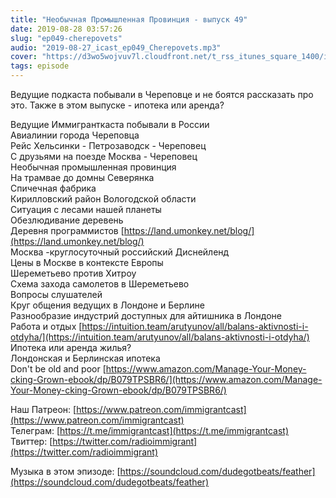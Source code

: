 ```yaml
---
title: "Необычная Промышленная Провинция - выпуск 49"
date: 2019-08-28 03:57:26
slug: "ep049-cherepovets"
audio: "2019-08-27_icast_ep049_Cherepovets.mp3"
cover: "https://d3wo5wojvuv7l.cloudfront.net/t_rss_itunes_square_1400/images.spreaker.com/original/d20daaa729fc8cae11f6717f5c961b50.jpg"
tags: episode
---
```

Ведущие подкаста побывали в Череповце и не боятся рассказать про это. Также в этом выпуске - ипотека или аренда?  
  
Ведущие Иммигранткаста побывали в России  
Авиалинии города Череповца  
Рейс Хельсинки - Петрозаводск - Череповец  
С друзьями на поезде Москва - Череповец  
Необычная промышленная провинция  
На трамвае до домны Северянка  
Спичечная фабрика  
Кирилловский район Вологодской области  
Ситуация с лесами нашей планеты  
Обезлюдивание деревень  
Деревня программистов [https://land.umonkey.net/blog/](https://land.umonkey.net/blog/)  
Москва -круглосуточный российский Диснейленд  
Цены в Москве в контексте Европы  
Шереметьево против Хитроу  
Схема захода самолетов в Шереметьево  
Вопросы слушателей  
Круг общения ведущих в Лондоне и Берлине  
Разнообразие индустрий доступных для айтишника в Лондоне  
Работа и отдых [https://intuition.team/arutyunov/all/balans-aktivnosti-i-otdyha/](https://intuition.team/arutyunov/all/balans-aktivnosti-i-otdyha/)  
Ипотека или аренда жилья?  
Лондонская и Берлинская ипотека  
Don't be old and poor [https://www.amazon.com/Manage-Your-Money-cking-Grown-ebook/dp/B079TPSBR6/](https://www.amazon.com/Manage-Your-Money-cking-Grown-ebook/dp/B079TPSBR6/)  
  
Наш Патреон: [https://www.patreon.com/immigrantcast](https://www.patreon.com/immigrantcast)  
Телеграм: [https://t.me/immigrantcast](https://t.me/immigrantcast)  
Твиттер: [https://twitter.com/radioimmigrant](https://twitter.com/radioimmigrant)  
  
Музыка в этом эпизоде: [https://soundcloud.com/dudegotbeats/feather](https://soundcloud.com/dudegotbeats/feather)
